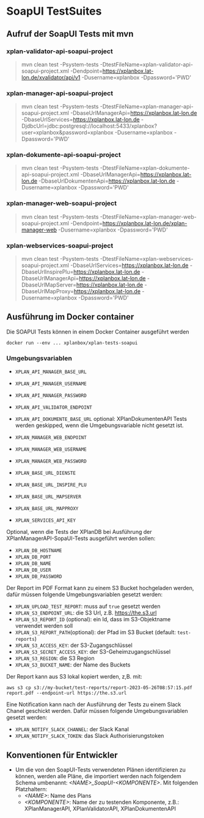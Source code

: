 # SoapUI TestSuites

## Aufruf der SoapUI Tests mit mvn

### xplan-validator-api-soapui-project

> mvn clean test -Psystem-tests -DtestFileName=xplan-validator-api-soapui-project.xml -Dendpoint=https://xplanbox.lat-lon.de/xvalidator/api/v1 -Dusername=xplanbox -Dpassword='PWD'

### xplan-manager-api-soapui-project

> mvn clean test -Psystem-tests -DtestFileName=xplan-manager-api-soapui-project.xml -DbaseUrlManagerApi=https://xplanbox.lat-lon.de -DbaseUrlServices=https://xplanbox.lat-lon.de -DjdbcUrl=jdbc:postgresql://localhost:5433/xplanbox?user=xplanbox&password=xplanbox -Dusername=xplanbox -Dpassword='PWD'

### xplan-dokumente-api-soapui-project

> mvn clean test -Psystem-tests -DtestFileName=xplan-dokumente-api-soapui-project.xml -DbaseUrlManagerApi=https://xplanbox.lat-lon.de -DbaseUrlDokumentenApi=https://xplanbox.lat-lon.de -Dusername=xplanbox -Dpassword='PWD'

### xplan-manager-web-soapui-project

> mvn clean test -Psystem-tests -DtestFileName=xplan-manager-web-soapui-project.xml -Dendpoint=https://xplanbox.lat-lon.de/xplan-manager-web -Dusername=xplanbox -Dpassword='PWD'

### xplan-webservices-soapui-project

> mvn clean test -Psystem-tests -DtestFileName=xplan-webservices-soapui-project.xml -DbaseUrlServices=https://xplanbox.lat-lon.de -DbaseUrlInspirePlu=https://xplanbox.lat-lon.de -DbaseUrlManagerApi=https://xplanbox.lat-lon.de -DbaseUrlMapServer=https://xplanbox.lat-lon.de -DbaseUrlMapProxy=https://xplanbox.lat-lon.de -Dusername=xplanbox -Dpassword='PWD'



## Ausführung im Docker container

Die SOAPUI Tests können in einem Docker Container ausgeführt werden

```
docker run --env ... xplanbox/xplan-tests-soapui
```

### Umgebungsvariablen

- `XPLAN_API_MANAGER_BASE_URL`
- `XPLAN_API_MANAGER_USERNAME`
- `XPLAN_API_MANAGER_PASSWORD`

- `XPLAN_API_VALIDATOR_ENDPOINT`

- `XPLAN_API_DOKUMENTE_BASE_URL` optional: XPlanDokumentenAPI Tests werden geskipped, wenn die Umgebungsvariable nicht gesetzt ist.

- `XPLAN_MANAGER_WEB_ENDPOINT`
- `XPLAN_MANAGER_WEB_USERNAME`
- `XPLAN_MANAGER_WEB_PASSWORD`

- `XPLAN_BASE_URL_DIENSTE`
- `XPLAN_BASE_URL_INSPIRE_PLU`
- `XPLAN_BASE_URL_MAPSERVER`
- `XPLAN_BASE_URL_MAPPROXY`

- `XPLAN_SERVICES_API_KEY`

Optional, wenn die Tests der XPlanDB bei Ausführung der XPlanManagerAPI-SopaUI-Tests ausgeführt werden sollen:

- `XPLAN_DB_HOSTNAME`
- `XPLAN_DB_PORT`
- `XPLAN_DB_NAME`
- `XPLAN_DB_USER`
- `XPLAN_DB_PASSWORD`


Der Report im PDF Format kann zu einem S3 Bucket hochgeladen werden, dafür müssen folgende Umgebungsvariablen gesetzt werden:

- `XPLAN_UPLOAD_TEST_REPORT`: muss auf `true` gesetzt werden
- `XPLAN_S3_ENDPOINT_URL`: die S3 Url, z.B. https://the.s3.url
- `XPLAN_S3_REPORT_ID` (optional): ein Id, dass im S3-Objektname verwendet werden soll
- `XPLAN_S3_REPORT_PATH`(optional): der Pfad im S3 Bucket (default: `test-reports`)
- `XPLAN_S3_ACCESS_KEY`: der S3-Zugangschlüssel
- `XPLAN_S3_SECRET_ACCESS_KEY`: der S3-Geheimzugangschlüssel
- `XPLAN_S3_REGION`: die S3 Region
- `XPLAN_S3_BUCKET_NAME`: der Name des Buckets

Der Report kann aus S3 lokal kopiert werden, z,B. mit:

	aws s3 cp s3://my-bucket/test-reports/report-2023-05-26T08:57:15.pdf report.pdf --endpoint-url https://the.s3.url

Eine Notification kann nach der Ausführung der Tests zu einem Slack Chanel geschickt werden. Dafür müssen folgende Umgebungsvariablen gesetzt werden:

- `XPLAN_NOTIFY_SLACK_CHANNEL`: der Slack Kanal
- `XPLAN_NOTIFY_SLACK_TOKEN`: das Slack Authorisierungstoken

## Konventionen für Entwickler

 * Um die von den SoapUI-Tests verwendeten Plänen identifizieren zu können, werden alle Pläne, die importiert werden nach folgendem Schema umbenannt: _\<NAME>\_SoapUI-\<KOMPONENTE>_. Mit folgenden Platzhaltern:
   * _\<NAME>_: Name des Plans
   * _\<KOMPONENTE>_: Name der zu testenden Komponente, z.B.: XPlanManagerAPI, XPlanValidatorAPI, XPlanDokumentenAPI